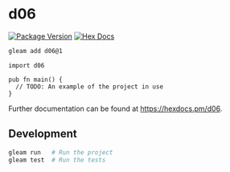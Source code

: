 # d06

[![Package Version](https://img.shields.io/hexpm/v/d06)](https://hex.pm/packages/d06)
[![Hex Docs](https://img.shields.io/badge/hex-docs-ffaff3)](https://hexdocs.pm/d06/)

```sh
gleam add d06@1
```
```gleam
import d06

pub fn main() {
  // TODO: An example of the project in use
}
```

Further documentation can be found at <https://hexdocs.pm/d06>.

## Development

```sh
gleam run   # Run the project
gleam test  # Run the tests
```
